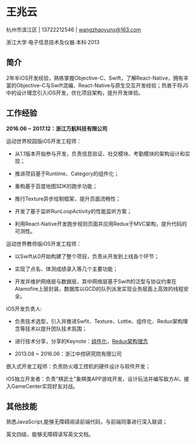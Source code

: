 
# 王兆云 #

杭州市滨江区 | 13722212546 | wangzhaoyunx@163.com

浙江大学·电子信息技术及仪器·本科·2013

## 简介 ##

2年半iOS开发经验，熟练掌握Objective-C、Swift，了解React-Native，拥有丰富的Objective-C与Swift混编、React-Native与原生交互开发经验；热衷于将JS中的设计理念引入iOS开发，优化项目架构，提升开发体验。

## 工作经验 ##


**2016.06 ~ 2017.12：浙江万航科技有限公司**

运动世界校园版iOS开发工程师：


>>>
- 从1.1版本开始参与开发，负责信息验证、社交模块、考勤模块的架构设计和实现；



>>>
- 推进项目基于Runtime、Category的组件化；



>>>
- 重构基于百度地图SDK的跑步功能；



>>>
- 推行Texture异步绘制框架，提升页面流畅性；



>>>
- 开发了基于监听RunLoopActivity的性能监听方案；



>>>
- 利用React-Native开发跑步规则页面并应用Redux于MVC架构，提升代码的可测性。

运动世界教师版iOS开发工程师：


>>>
- 以Swift从0开始构建了整个项目，负责从开发到上线各个环节；



>>>
- 实现了点名、体测成绩录入等几个主要功能；



>>>
- 开发并维护网络层与数据层，其中网络层基于Swift的泛型与协议约束在Alamofire上层封装，数据库以GCD的队列派发实现业务层面上高效的线程安全。

iOS开发负责人:

>>>
- 负责技术选型，引入并推进Swfit、Texture、Lottie、组件化、Redux架构理念等技术以提升团队技术氛围；

>>>
- 进行技术分享，分享的Keynote：[组件化](https://pan.baidu.com/s/1CQkdp_2gI73ctV_LhRLeyQ)，[Redux架构理念](https://pan.baidu.com/s/1hgFnRgYM-3pEKAjJOfXtfA)

- 2013.08 ~ 2016.06：浙江中控研究院有限公司

嵌入式开发工程师：负责防火墙工控机的硬件设计与软件开发；

iOS独立开发者：负责"棋武士"象棋类APP游戏开发，设计玩法并编写敌方AI，接入GameCenter实现好友对战。

## 其他技能 ##

熟悉JavaScript,能够无障碍阅读前端代码，与前端同事进行深入联调；

英文四级，能够无障碍读写英文文档。
